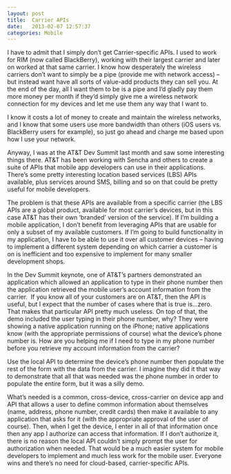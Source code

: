 ```yaml
---
layout: post
title:  Carrier APIs
date:   2013-02-07 12:57:37
categories: Mobile
---
```

I have to admit that I simply don’t get Carrier-specific APIs. I used to work for RIM (now called BlackBerry), working with their largest carrier and later on worked at that same carrier. I know how desperately the wireless carriers don’t want to simply be a pipe (provide me with network access) – but instead want have all sorts of value-add products they can sell you. At the end of the day, all I want them to be is a pipe and I’d gladly pay them more money per month if they’d simply give me a wireless network connection for my devices and let me use them any way that I want to.

I know it costs a lot of money to create and maintain the wireless networks, and I know that some users use more bandwidth than others (iOS users vs. BlackBerry users for example), so just go ahead and charge me based upon how I use your network.

Anyway, I was at the AT&T Dev Summit last month and saw some interesting things there. AT&T has been working with Sencha and others to create a suite of APIs that mobile app developers can use in their applications. There’s some pretty interesting location based services (LBS) APIs available, plus services around SMS, billing and so on that could be pretty useful for mobile developers.

The problem is that these APIs are available from a specific carrier (the LBS APIs are a global product, available for most carrier’s devices, but in this case AT&T has their own ‘branded’ version of the service). If I’m building a mobile application, I don’t benefit from leveraging APIs that are usable for only a subset of my available customers. If I’m going to build functionality in my application, I have to be able to use it over all customer devices – having to implement a different system depending on which carrier a customer is on is inefficient and too expensive to implement for many smaller development shops.

In the Dev Summit keynote, one of AT&T’s partners demonstrated an application which allowed an application to type in their phone number then the application retrieved the mobile user’s account information from the carrier.  If you know all of your customers are on AT&T, then the API is useful, but I expect that the number of cases where that is true is…zero. That makes that particular API pretty much useless. On top of that, the demo included the user typing in their phone number, why? They were showing a native application running on the iPhone; native applications know (with the appropriate permissions of course) what the device’s phone number is. How are you helping me if I need to type in my phone number before you retrieve my account information from the carrier?

Use the local API to determine the device’s phone number then populate the rest of the form with the data from the carrier. I imagine they did it that way to demonstrate that all that was needed was the phone number in order to populate the entire form, but it was a silly demo.

What’s needed is a common, cross-device, cross-carrier on device app and API that allows a user to define common information about themselves (name, address, phone number, credit cards) then make it available to any application that asks for it (with the appropriate approval of the user of course). Then, when I get the device, I enter in all of that information once then any app I authorize can access that information. If I don’t authorize it, there is no reason the local API couldn’t simply prompt the user for authorization when needed. That would be a much easier system for mobile developers to implement and much less work for the mobile user. Everyone wins and there’s no need for cloud-based, carrier-specific APIs.